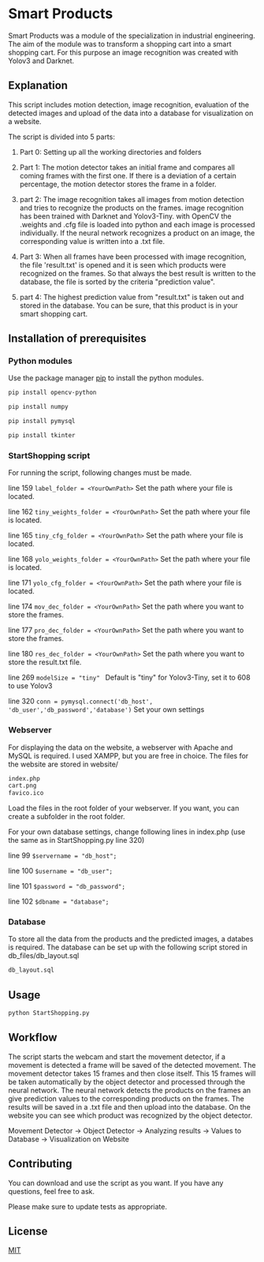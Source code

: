 # Smart Products

Smart Products was a module of the specialization in industrial engineering. The aim of the module was to transform a shopping cart into a smart shopping cart. For this purpose an image recognition was created with Yolov3 and Darknet. 


## Explanation
This script includes motion detection, image recognition, evaluation of the detected images and upload of the data into a database for visualization on a website. 

The script is divided into 5 parts:
1. Part 0: Setting up all the working directories and folders 

2. Part 1: The motion detector takes an initial frame and compares all coming frames with the first one. If there is a deviation of a certain percentage, the motion detector stores the frame in a folder.
3. part 2: The image recognition takes all images from motion detection and tries to recognize the products on the frames. image recognition has been trained with Darknet and Yolov3-Tiny. with OpenCV the .weights and .cfg file is loaded into python and each image is processed individually. If the neural network recognizes a product on an image, the corresponding value is written into a .txt file.
4. Part 3: When all frames have been processed with image recognition, the file 'result.txt' is opened and it is seen which products were recognized on the frames. So that always the best result is written to the database, the file is sorted by the criteria "prediction value". 
5. part 4: The highest prediction value from "result.txt" is taken out and stored in the database. You can be sure, that this product is in your smart shopping cart.

## Installation of prerequisites

### Python modules
Use the package manager [pip](https://pip.pypa.io/en/stable/) to install the python modules.

```bash
pip install opencv-python
```
```bash
pip install numpy
```
```bash
pip install pymysql
```
```bash
pip install tkinter
```

### StartShopping script
For running the script, following changes must be made.

line 159 `label_folder = <YourOwnPath>` Set the path where your file is located.

line 162 `tiny_weights_folder = <YourOwnPath>` Set the path where your file is located.

line 165 `tiny_cfg_folder = <YourOwnPath>` Set the path where your file is located.

line 168 `yolo_weights_folder = <YourOwnPath>` Set the path where your file is located.

line 171 `yolo_cfg_folder = <YourOwnPath>` Set the path where your file is located.

line 174 `mov_dec_folder = <YourOwnPath>` Set the path where you want to store the frames.

line 177 `pro_dec_folder = <YourOwnPath>` Set the path where you want to store the frames.

line 180 `res_dec_folder = <YourOwnPath>` Set the path where you want to store the result.txt file.

line 269 `modelSize = "tiny" ` Default is "tiny" for Yolov3-Tiny, set it to 608 to use Yolov3

line 320 `conn = pymysql.connect('db_host', 'db_user','db_password','database')` Set your own settings



### Webserver
For displaying the data on the website, a webserver with Apache and MySQL is required. I used XAMPP, but you are free in choice. The files for the website are stored in website/
```bash
index.php
cart.png
favico.ico

```
Load the files in the root folder of your webserver. If you want, you can create a subfolder in the root folder.

For your own database settings, change following lines in index.php (use the same as in StartShopping.py line 320)

line 99 `$servername = "db_host";` 

line 100 `$username = "db_user";`

line 101 `$password = "db_password";`

line 102 `$dbname = "database";`

### Database
To store all the data from the products and the predicted images, a databes is required. The database can be set up with the following script stored in db_files/db_layout.sql
```bash
db_layout.sql
```


## Usage

```bash
python StartShopping.py
```

## Workflow
The script starts the webcam and start the movement detector, if a movement is detected a frame will be saved of the detected movement. The movement detector takes 15 frames and then close itself. This 15 frames will be taken automatically by the object detector and processed through the neural network. The neural network detects the products on the frames an give prediction values to the corresponding products on the frames. The results will be saved in a .txt file and then upload into the database. On the website you can see which product was recognized by the object detector.

Movement Detector -> Object Detector -> Analyzing results -> Values to Database -> Visualization on Website

## Contributing
You can download and use the script as you want. If you have any questions, feel free to ask.

Please make sure to update tests as appropriate.

## License
[MIT](https://choosealicense.com/licenses/mit/)
